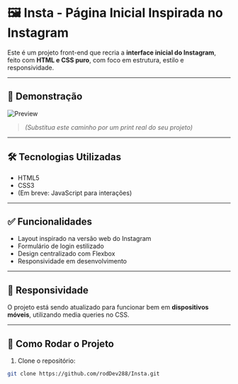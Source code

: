 # 🖼️ Insta - Página Inicial Inspirada no Instagram

Este é um projeto front-end que recria a **interface inicial do Instagram**, feito com **HTML e CSS puro**, com foco em estrutura, estilo e responsividade.

---

## 📸 Demonstração

![Preview](img/print-da-pagina.png)  
> *(Substitua este caminho por um print real do seu projeto)*

---

## 🛠️ Tecnologias Utilizadas

- HTML5  
- CSS3  
- (Em breve: JavaScript para interações)

---

## ✅ Funcionalidades

- Layout inspirado na versão web do Instagram  
- Formulário de login estilizado  
- Design centralizado com Flexbox  
- Responsividade em desenvolvimento  

---

## 📱 Responsividade

O projeto está sendo atualizado para funcionar bem em **dispositivos móveis**, utilizando media queries no CSS.

---

## 🚀 Como Rodar o Projeto

1. Clone o repositório:
```bash
git clone https://github.com/rodDev288/Insta.git
